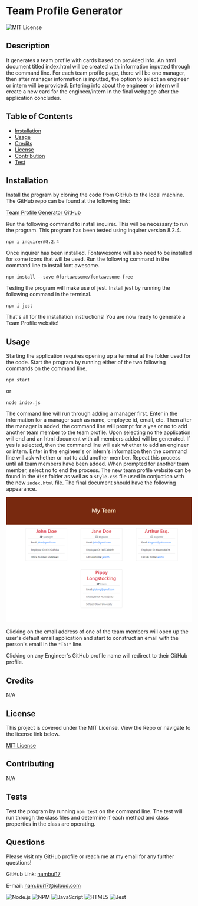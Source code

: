 # Team Profile Generator

  ![MIT License](https://img.shields.io/badge/License-MIT-green.svg)

  ## Description

  It generates a team profile with cards based on provided info. An html document titled index.html will be created with information inputted through the command line. For each team profile page, there will be one manager, then after manager information is inputted, the option to select an engineer or intern will be provided. Entering info about the engineer or intern will create a new card for the engineer/intern in the final webpage after the application concludes.

  ## Table of Contents

  - [Installation](#installation)
  - [Usage](#usage)
  - [Credits](#credits)
  - [License](#license)
  - [Contribution](#contribution)
  - [Test](#test)

  ## Installation

  Install the program by cloning the code from GitHub to the local machine. The GitHub repo can be found at the following link:

  [Team Profile Generator GitHub](https://github.com/nambui17/Team-Profile-Generator)
  
  Run the following command to install inquirer. This will be necessary to run the program. This program has been tested using inquirer version 8.2.4.
  ```
  npm i inquirer@8.2.4 
  ```
  Once inquirer has been installed, Fontawesome will also need to be installed for some icons that will be used. Run the following command in the command line to install font awesome.
  ```
  npm install --save @fortawesome/fontawesome-free
  ```
  Testing the program will make use of jest. Install jest by running the following command in the terminal.
  ```
  npm i jest
  ```
  That's all for the installation instructions! You are now ready to generate a Team Profile website!

  ## Usage

  Starting the application requires opening up a terminal at the folder used for the code. Start the program by running either of the two following commands on the command line.
  ```
  npm start
  ```
  or
  ```
  node index.js
  ```
  The command line will run through adding a manager first. Enter in the information for a manager such as name, employee id, email, etc. Then after the manager is added, the command line will prompt for a yes or no to add another team member to the team profile. Upon selecting no the application will end and an html document with all members added will be generated. If yes is selected, then the command line will ask whether to add an engineer or intern. Enter in the engineer's or intern's information then the command line will ask whether or not to add another member. Repeat this process until all team members have been added. When prompted for another team member, select no to end the process. The new team profile website can be found in the `dist` folder as well as a `style.css` file used in conjuction with the new `index.html` file. The final document should have the following appearance.

  ![Final Team Profile Example](/utils/images/Example-Profile.png)

  Clicking on the email address of one of the team members will open up the user's default email application and start to construct an email with the person's email in the `"To:"` line.

  Clicking on any Engineer's GitHub profile name will redirect to their GitHub profile.

  ## Credits

  N/A

  ## License 

  This project is covered under the MIT License. View the Repo or navigate to the license link below.

  [MIT License](https://spdx.org/licenses/MIT.html)

  ## Contributing

  N/A

  ## Tests

  Test the program by running `npm test` on the command line. The test will run through the class files and determine if each method and class properties in the class are operating.

  ## Questions

  Please visit my GitHub profile or reach me at my email for any further questions!

  GitHub Link: [nambui17](https://github.com/nambui17)

  E-mail: nam.bui17@icloud.com

  ![Node.js](https://img.shields.io/badge/Node.js-339933?style=for-the-badge&logo=nodedotjs&logoColor=white)
  ![NPM](https://img.shields.io/badge/npm-CB3837?style=for-the-badge&logo=npm&logoColor=white)
  ![JavaScript](https://img.shields.io/badge/JavaScript-323330?style=for-the-badge&logo=javascript&logoColor=F7DF1E)
  ![HTML5](https://img.shields.io/badge/HTML5-E34F26?style=for-the-badge&logo=html5&logoColor=white)
  ![Jest](https://img.shields.io/badge/Jest-C21325?style=for-the-badge&logo=jest&logoColor=white)